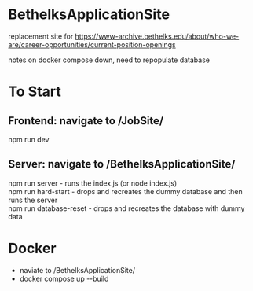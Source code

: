 # BethelksApplicationSite

replacement site for https://www-archive.bethelks.edu/about/who-we-are/career-opportunities/current-position-openings


notes
on docker compose down, need to repopulate database

# To Start
Frontend: navigate to /JobSite/ 
-
npm run dev

Server: navigate to /BethelksApplicationSite/ 
-
npm run server - runs the index.js (or node index.js)\
npm run hard-start - drops and recreates the dummy database and then runs the server \
npm run database-reset - drops and recreates the database with dummy data

# Docker
- naviate to /BethelksApplicationSite/
- docker compose up --build

